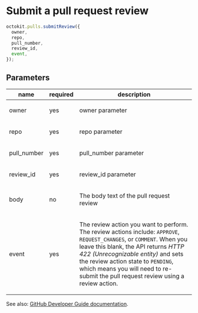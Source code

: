 # Submit a pull request review

```js
octokit.pulls.submitReview({
  owner,
  repo,
  pull_number,
  review_id,
  event,
});
```

## Parameters

<table>
  <thead>
    <tr>
      <th>name</th>
      <th>required</th>
      <th>description</th>
    </tr>
  </thead>
  <tbody>
    <tr><td>owner</td><td>yes</td><td>

owner parameter

</td></tr>
<tr><td>repo</td><td>yes</td><td>

repo parameter

</td></tr>
<tr><td>pull_number</td><td>yes</td><td>

pull_number parameter

</td></tr>
<tr><td>review_id</td><td>yes</td><td>

review_id parameter

</td></tr>
<tr><td>body</td><td>no</td><td>

The body text of the pull request review

</td></tr>
<tr><td>event</td><td>yes</td><td>

The review action you want to perform. The review actions include: `APPROVE`, `REQUEST_CHANGES`, or `COMMENT`. When you leave this blank, the API returns _HTTP 422 (Unrecognizable entity)_ and sets the review action state to `PENDING`, which means you will need to re-submit the pull request review using a review action.

</td></tr>
  </tbody>
</table>

See also: [GitHub Developer Guide documentation](endpoint.documentationUrl).
